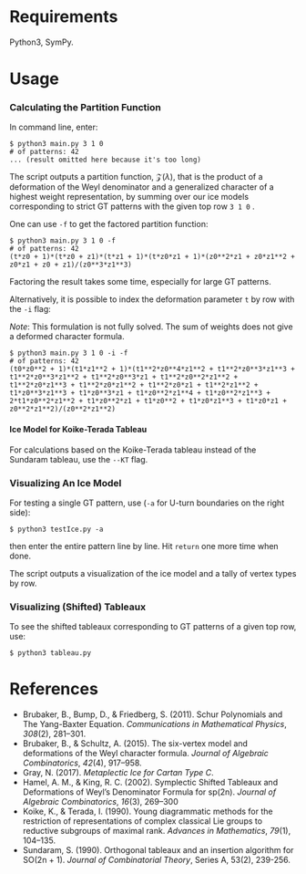 # Requirements

Python3, SymPy.

# Usage

### Calculating the Partition Function

In command line, enter:

```
$ python3 main.py 3 1 0
# of patterns: 42
... (result omitted here because it's too long)
```

The script outputs a partition function, $\mathcal Z(\lambda)$, that is the product of a deformation of the Weyl denominator and a generalized character of a highest weight representation, by summing over our ice models corresponding to strict GT patterns with the given top row `3 1 0` .

One can use `-f` to get the factored partition function: 

```
$ python3 main.py 3 1 0 -f
# of patterns: 42
(t*z0 + 1)*(t*z0 + z1)*(t*z1 + 1)*(t*z0*z1 + 1)*(z0**2*z1 + z0*z1**2 + z0*z1 + z0 + z1)/(z0**3*z1**3)
```

Factoring the result takes some time, especially for large GT patterns.

Alternatively, it is possible to index the deformation parameter `t` by row with the `-i` flag:

_Note_: This formulation is not fully solved. The sum of weights does not give a deformed character formula.

```
$ python3 main.py 3 1 0 -i -f
# of patterns: 42
(t0*z0**2 + 1)*(t1*z1**2 + 1)*(t1**2*z0**4*z1**2 + t1**2*z0**3*z1**3 + t1**2*z0**3*z1**2 + t1**2*z0**3*z1 + t1**2*z0**2*z1**2 + t1**2*z0*z1**3 + t1**2*z0*z1**2 + t1**2*z0*z1 + t1**2*z1**2 + t1*z0**3*z1**3 + t1*z0**3*z1 + t1*z0**2*z1**4 + t1*z0**2*z1**3 + 2*t1*z0**2*z1**2 + t1*z0**2*z1 + t1*z0**2 + t1*z0*z1**3 + t1*z0*z1 + z0**2*z1**2)/(z0**2*z1**2)
```

#### Ice Model for Koike-Terada Tableau

For calculations based on the Koike-Terada tableau instead of the Sundaram tableau, use the `--KT` flag.

### Visualizing An Ice Model

For testing a single GT pattern, use (`-a` for U-turn boundaries on the right side):

```
$ python3 testIce.py -a
```

then enter the entire pattern line by line. Hit `return` one more time when done.

The script outputs a visualization of the ice model and a tally of vertex types by row.

### Visualizing (Shifted) Tableaux

To see the shifted tableaux corresponding to GT patterns of a given top row, use:

```
$ python3 tableau.py
```
# References

* Brubaker, B., Bump, D., & Friedberg, S. (2011). Schur Polynomials and The Yang-Baxter Equation. *Communications in Mathematical Physics*, *308*(2), 281–301.
* Brubaker, B., & Schultz, A. (2015). The six-vertex model and deformations of the Weyl character formula. *Journal of Algebraic Combinatorics*, *42*(4), 917–958.
* Gray, N. (2017). *Metaplectic Ice for Cartan Type C*.
* Hamel, A. M., & King, R. C. (2002). Symplectic Shifted Tableaux and Deformations of Weyl’s Denominator Formula for sp(2n). *Journal of Algebraic Combinatorics*, *16*(3), 269–300
* Koike, K., & Terada, I. (1990). Young diagrammatic methods for the restriction of representations of complex classical Lie groups to reductive subgroups of maximal rank. *Advances in Mathematics*, *79*(1), 104–135.
* Sundaram, S. (1990). Orthogonal tableaux and an insertion algorithm for SO(2n + 1). *Journal of Combinatorial Theory*, Series A, 53(2), 239-256.

